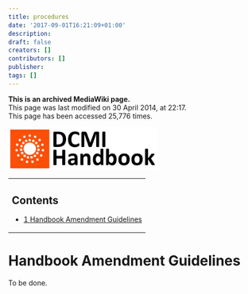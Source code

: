 ```yaml
---
title: procedures
date: '2017-09-01T16:21:09+01:00'
description: 
draft: false
creators: []
contributors: []
publisher: 
tags: []
---
```


 **This is an archived MediaWiki page.**  
This page was last modified on 30 April 2014, at 22:17.  
This page has been accessed 25,776 times.

[<img alt="DCMI Handbook" src="/mediawiki_wiki/images/Handbook.png" width="300" height="86">](/mediawiki_wiki/images/Handbook.png "DCMI Handbook")

<table id="toc" class="toc">
  <tr>
    <td>
      <div id="toctitle">
        <h2>Contents</h2>
      </div>
      <ul>
        <li class="toclevel-1 tocsection-1"><a href="#Handbook_Amendment_Guidelines"><span class="tocnumber">1</span> <span class="toctext">Handbook Amendment Guidelines</span></a></li>
      </ul>
    </td>
  </tr>
</table>


# Handbook Amendment Guidelines 

To be done.

